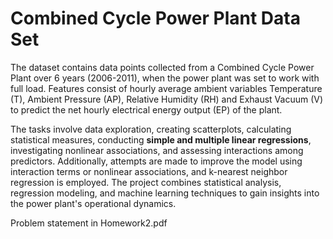# Combined Cycle Power Plant Data Set
The dataset contains data points collected from a Combined Cycle Power Plant over
6 years (2006-2011), when the power plant was set to work with full load. Features
consist of hourly average ambient variables Temperature (T), Ambient Pressure (AP),
Relative Humidity (RH) and Exhaust Vacuum (V) to predict the net hourly electrical
energy output (EP) of the plant.

The tasks involve data exploration, creating scatterplots, calculating statistical measures, conducting **simple and multiple linear regressions**, investigating nonlinear associations, and assessing interactions among predictors. Additionally, attempts are made to improve the model using interaction terms or nonlinear associations, and k-nearest neighbor regression is employed. The project combines statistical analysis, regression modeling, and machine learning techniques to gain insights into the power plant's operational dynamics.

Problem statement in Homework2.pdf


